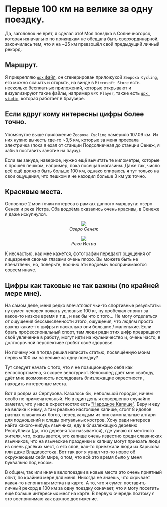 # Первые 100 км на велике за одну поездку.

Да, заголовок не врёт, я сделал это! Моя поездка в Солнечногорск, которая изначально по прикидкам не обещала быть сверхординарной, закончилась тем, что я на ~25 км превзошёл свой предыдущий личный рекорд.

## Маршрут.

Я прикрепляю <a href="https://github.com/petialetia/100km/blob/master/Activity.gpx" download>`gpx` файл</a>, он сгенерирован приложухой `Zeopoxa Cycling`, его можно скачать и открыть, на винде в `Microsoft Store` есть несколько бесплатных приложений, которые открывают и визуализируют такие файлы, например `GPX Player`, также есть [`gpx studio`](https://gpx.studio), которая работает в браузере.

## Если вдруг кому интересны цифры более точно.

Упомянутое выше приложение `Zeopoxa Cycling` намерило 107.09 км. Из них нужно вычесть где-то ~3,5 км, которые за меня проехала электричка (пока я ехал от станции Подсолнечная до станции Сенеж, я забыл поставить занятие на паузу).

Если вы зануда, наверное, нужно ещё вычитать те километры, которые я прошёл пешком, например, пока посещал магазины. Даже так, число всё ещё должно быть больше 100 км, однако опираюсь я тут только на свои ощущения, что пешком я не находил больше 3 км уж точно.

## Красивые места.

Основные 2 мои точки интереса в рамках данного маршрута: озеро Сенеж и река Истра. Оба водоёма оказались очень красивы, в Сенеже я даже искупнулся.

<figure>
  <center>
    <img src="Senezh.jpg"/>
    <figcaption><em>Озеро Сенеж</em></figcaption>
  </center>
</figure>

<figure>
  <center>
    <img src="Istra.jpg"/>
    <figcaption><em>Река Истра</em></figcaption>
  </center>
</figure>

К несчастью, как мне кажется, фотографии передают ощущения от лицезрения своими глазами очень плохо. Вы можете быть не впечатлены, но, поверьте, воочию эти водоёмы воспринимаются совсем иначе.

## Цифры как таковые не так важны (по крайней мере мне).

На самом деле, меня редко впечатляют чьи-то спортивные результаты: ну сумел человек пожать условные 100 кг, ну пробежал спринт за какое-то низкое время и т.д., и как бы что с того... Не могу отделаться от ощущения бессмысленности этого, ощущения, что людям просто важны какие-то цифры и насколько они большие / маленькие. Если брать профессиональный спорт, там люди ради этих цифр превращают своё увлечение в работу, могут идти на жульничество и, очень часто, в долгосрочной перспективе гробят своё здоровье.

Но почему же я тогда решил написать статью, посвящённую моим первым 100 км на велике за одну поездку?

Тут следует начать с того, что я не позиционирую себя как велоспортсмена, я скорее велотурист. Велосипед даёт мне свободу, даёт мне возможность исследовать близлежащие окрестности, находить интересные места.

Вот я родом из Серпухова. Казалось бы, небольшой городок, ничем особо не примечательный. Но в один день я совершенно случайно заметил, что у нас в окрестностях есть ["Народное Капище"](https://yandex.ru/maps/-/CHSaI-ii). Беру и еду на велике к нему, а там реально настоящее капище, стоят 8 идолов разных славянских богов, перед каждым из них самопальные алтари для подношений и следы ритуальных костров. Хочу ради интереса найти какого-нибудь язычника, еду в близлежащую деревню Республика (да, это деревня так называется), где узнаю от местного жителя, что, оказывается, это капище очень известно среди славянских язычников, что на языческие праздники к капищу могут приехать люди из очень далёких мест, с его слов, как-то приезжали люди из Харькова или даже Владивостока. Вот так вот я узнал что-то новое об окружающем себя мире, о том, что всё это время было у меня буквально под носом.

В общем, так или иначе велопоездки в новые места это очень приятный опыт, по крайней мере для меня. Никогда не знаешь, что скрывает какая-то непонятная метка на карте. А то, что я сумел поставить личный рекорд в 100 км за одну поездку означает, что я могу посетить ещё больше интересных мест на карте. В первую очередь поэтому я это воспринимаю как важное достижение.
